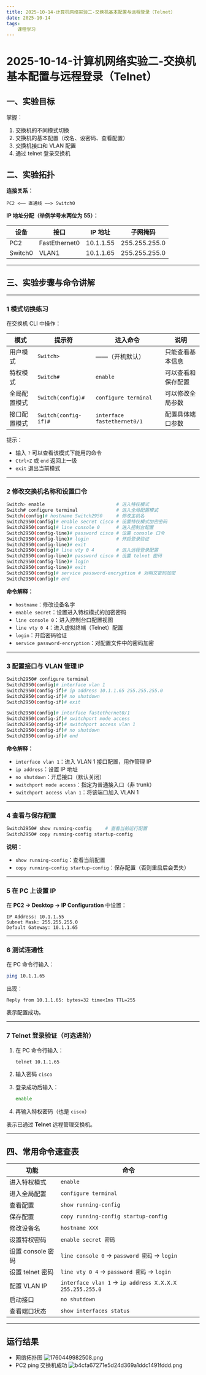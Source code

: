 ```yaml
---
title: 2025-10-14-计算机网络实验二-交换机基本配置与远程登录（Telnet）
date: 2025-10-14
tags: 
    课程学习
---
```


# 2025-10-14-计算机网络实验二-交换机基本配置与远程登录（Telnet）

##  一、实验目标

掌握：

1. 交换机的不同模式切换
2. 交换机的基本配置（改名、设密码、查看配置）
3. 交换机接口和 VLAN 配置
4. 通过 telnet 登录交换机


##  二、实验拓扑

 **连接关系：**

```
PC2 <—— 直通线 ——> Switch0
```

 **IP 地址分配（举例学号末两位为 55）：**

| 设备      | 接口            | IP 地址     | 子网掩码          |
| ------- | ------------- | --------- | ------------- |
| PC2     | FastEthernet0 | 10.1.1.55 | 255.255.255.0 |
| Switch0 | VLAN1         | 10.1.1.65 | 255.255.255.0 |

---

##  三、实验步骤与命令讲解

---

### **1️ 模式切换练习**

在交换机 CLI 中操作：

| 模式     | 提示符                  | 进入命令                        | 说明        |
| ------ | -------------------- | --------------------------- | --------- |
| 用户模式   | `Switch>`            | ——（开机默认）                    | 只能查看基本信息  |
| 特权模式   | `Switch#`            | `enable`                    | 可以查看和保存配置 |
| 全局配置模式 | `Switch(config)#`    | `configure terminal`        | 可以修改全局参数  |
| 接口配置模式 | `Switch(config-if)#` | `interface fastethernet0/1` | 配置具体端口参数  |

 提示：

* 输入 `?` 可以查看该模式下能用的命令
* `Ctrl+Z` 或 `end` 返回上一级
* `exit` 退出当前模式

---

### **2️ 修改交换机名称和设置口令**

```bash
Switch> enable                          # 进入特权模式
Switch# configure terminal              # 进入全局配置模式
Switch(config)# hostname Switch2950     # 修改主机名
Switch2950(config)# enable secret cisco # 设置特权模式加密密码
Switch2950(config)# line console 0      # 进入控制台配置
Switch2950(config-line)# password cisco # 设置 console 口令
Switch2950(config-line)# login          # 开启登录验证
Switch2950(config-line)# exit
Switch2950(config)# line vty 0 4        # 进入远程登录配置
Switch2950(config-line)# password cisco # 设置 telnet 密码
Switch2950(config-line)# login
Switch2950(config-line)# exit
Switch2950(config)# service password-encryption # 对明文密码加密
Switch2950(config)# end
```

 **命令解释：**

* `hostname`：修改设备名字
* `enable secret`：设置进入特权模式的加密密码
* `line console 0`：进入控制台口配置视图
* `line vty 0 4`：进入虚拟终端（Telnet）配置
* `login`：开启密码验证
* `service password-encryption`：对配置文件中的密码加密

---

### **3️ 配置接口与 VLAN 管理 IP**

```bash
Switch2950# configure terminal
Switch2950(config)# interface vlan 1
Switch2950(config-if)# ip address 10.1.1.65 255.255.255.0
Switch2950(config-if)# no shutdown
Switch2950(config-if)# exit

Switch2950(config)# interface fastethernet0/1
Switch2950(config-if)# switchport mode access
Switch2950(config-if)# switchport access vlan 1
Switch2950(config-if)# no shutdown
Switch2950(config-if)# end
```

 **命令解释：**

* `interface vlan 1`：进入 VLAN 1 接口配置，用作管理 IP
* `ip address`：设置 IP 地址
* `no shutdown`：开启接口（默认关闭）
* `switchport mode access`：指定为普通接入口（非 trunk）
* `switchport access vlan 1`：将该端口加入 VLAN 1

---

### **4️ 查看与保存配置**

```bash
Switch2950# show running-config     # 查看当前运行配置
Switch2950# copy running-config startup-config
```

 **说明：**

* `show running-config`：查看当前配置
* `copy running-config startup-config`：保存配置（否则重启后会丢失）

---

### **5️ 在 PC 上设置 IP**

在 **PC2 → Desktop → IP Configuration** 中设置：

```
IP Address: 10.1.1.55
Subnet Mask: 255.255.255.0
Default Gateway: 10.1.1.65
```

---

### **6️ 测试连通性**

在 PC 命令行输入：

```bash
ping 10.1.1.65
```

出现：

```
Reply from 10.1.1.65: bytes=32 time<1ms TTL=255
```

 表示配置成功。

---

### **7️ Telnet 登录验证（可选进阶）**

1. 在 PC 命令行输入：

   ```bash
   telnet 10.1.1.65
   ```
2. 输入密码 `cisco`
3. 登录成功后输入：

   ```bash
   enable
   ```
4. 再输入特权密码（也是 `cisco`）

 表示已通过 **Telnet** 远程管理交换机。

---

##  四、常用命令速查表

| 功能            | 命令                                                      |
| ------------- | ------------------------------------------------------- |
| 进入特权模式        | `enable`                                                |
| 进入全局配置        | `configure terminal`                                    |
| 查看配置          | `show running-config`                                   |
| 保存配置          | `copy running-config startup-config`                    |
| 修改设备名         | `hostname XXX`                                          |
| 设置特权密码        | `enable secret 密码`                                      |
| 设置 console 密码 | `line console 0` → `password 密码` → `login`              |
| 设置 telnet 密码  | `line vty 0 4` → `password 密码` → `login`                |
| 配置 VLAN IP    | `interface vlan 1` → `ip address X.X.X.X 255.255.255.0` |
| 启动接口          | `no shutdown`                                           |
| 查看端口状态        | `show interfaces status`                                |

---

## 运行结果
- 网络拓扑图
![1760449982508.png](http://t2z9ig7uo.hn-bkt.clouddn.com/blog/1760449982508.png)
- PC2 ping 交换机成功
![b4cfa67271e5d24d369a1ddc1491fddd.png](http://t2z9ig7uo.hn-bkt.clouddn.com/blog/b4cfa67271e5d24d369a1ddc1491fddd.png)